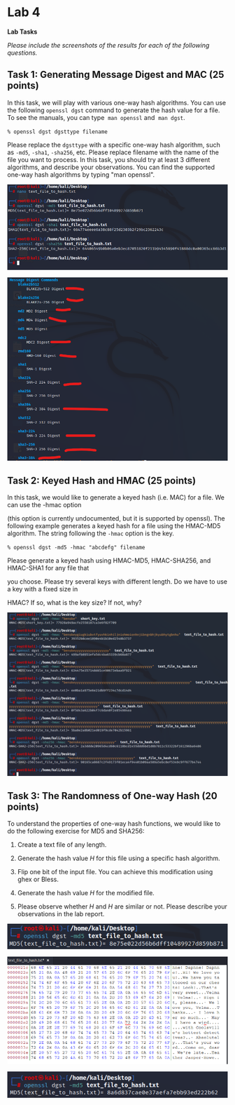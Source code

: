 # Lab 4

**Lab Tasks**

*Please include the screenshots of the results for each of the following questions.*

## Task 1: Generating Message Digest and MAC (25 points)

In this task, we will play with various one-way hash algorithms. You can use the following `openssl dgst` command to generate the hash value for a file. To see the manuals, you can type  `man openssl` and  `man dgst`.

`% openssl dgst dgsttype filename`

Please replace the `dgsttype` with a specific one-way hash algorithm, such as `-md5`, `-sha1`, `-sha256`, etc. Please replace filename with the name of the file you want to process. In this task, you should try at least 3 different algorithms, and describe your observations. You can find the supported one-way hash algorithms by typing "man openssl".

![Untitled](Lab%204/Untitled.png)

![Untitled](Lab%204/Untitled%201.png)

## Task 2: Keyed Hash and HMAC (25 points)

In this task, we would like to generate a keyed hash (i.e. MAC) for a file. We can use the -hmac option

(this option is currently undocumented, but it is supported by openssl). The following example generates a keyed hash for a file using the HMAC-MD5 algorithm. The string following the `-hmac` option is the key.

`% openssl dgst -md5 -hmac "abcdefg" filename`

Please generate a keyed hash using HMAC-MD5, HMAC-SHA256, and HMAC-SHA1 for any file that

you choose. Please try several keys with different length. Do we have to use a key with a fixed size in

HMAC? If so, what is the key size? If not, why?

![Untitled](Lab%204/Untitled%202.png)

## Task 3: The Randomness of One-way Hash (20 points)

To understand the properties of one-way hash functions, we would like to do the following exercise for MD5 and SHA256:

1. Create a text file of any length.

1. Generate the hash value *H* for this file using a specific hash algorithm.
2. Flip one bit of the input file. You can achieve this modification using ghex or Bless.
3. Generate the hash value *H* for the modified file.
4. Please observe whether *H* and *H* are similar or not. Please describe your observations in the lab report.

![Untitled](Lab%204/Untitled%203.png)

![Untitled](Lab%204/Untitled%204.png)

![Untitled](Lab%204/Untitled%205.png)